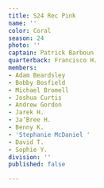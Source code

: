 ```yaml
---
title: S24 Rec Pink
name: ''
color: Coral
season: 24
photo: ''
captain: Patrick Barboun
quarterback: Francisco H.
members:
- Adam Beardsley
- Bobby Bosfield
- Michael Bromell
- Joshua Curtis
- Andrew Gordon
- Jarek H.
- Ja’Bree H.
- Benny K.
- 'Stephanie McDaniel '
- David T.
- Sophie Y.
division: ''
published: false

---
```

